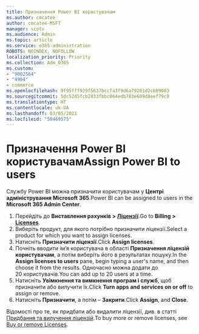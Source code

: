 ```yaml
---
title: Призначення Power BI користувачам
ms.author: cmcatee
author: cmcatee-MSFT
manager: scotv
ms.audience: Admin
ms.topic: article
ms.service: o365-administration
ROBOTS: NOINDEX, NOFOLLOW
localization_priority: Priority
ms.collection: Adm_O365
ms.custom:
- "9002564"
- "4964"
- commerce
ms.openlocfilehash: 9f95fff929f5637bccfa3f9d6a79281d2cb09003
ms.sourcegitcommit: 5dc52d5fcb2833fbbc064edb783e609d8eef79c0
ms.translationtype: HT
ms.contentlocale: uk-UA
ms.lasthandoff: 03/05/2021
ms.locfileid: "50469575"
---
```

# <a name="assign-power-bi-to-users"></a><span data-ttu-id="9d2b9-102">Призначення Power BI користувачам</span><span class="sxs-lookup"><span data-stu-id="9d2b9-102">Assign Power BI to users</span></span>

<span data-ttu-id="9d2b9-103">Службу Power BI можна призначити користувачам у **Центрі адміністрування Microsoft 365**.</span><span class="sxs-lookup"><span data-stu-id="9d2b9-103">Power BI can be assigned to users in the **Microsoft 365 Admin Center**.</span></span>  

1. <span data-ttu-id="9d2b9-104">Перейдіть до **Виставлення рахунків > [Ліцензії](https://go.microsoft.com/fwlink/p/?linkid=842264)**.</span><span class="sxs-lookup"><span data-stu-id="9d2b9-104">Go to **Billing > [Licenses](https://go.microsoft.com/fwlink/p/?linkid=842264)**.</span></span>
2. <span data-ttu-id="9d2b9-105">Виберіть продукт, для якого потрібно призначити ліцензії.</span><span class="sxs-lookup"><span data-stu-id="9d2b9-105">Select a product for which you want to assign licenses.</span></span>
3. <span data-ttu-id="9d2b9-106">Натисніть **Призначити ліцензії**.</span><span class="sxs-lookup"><span data-stu-id="9d2b9-106">Click **Assign licenses**.</span></span>
4. <span data-ttu-id="9d2b9-107">Почніть вводити ім’я користувача в області **Призначення ліцензій користувачам**, а потім виберіть його в результатах пошуку.</span><span class="sxs-lookup"><span data-stu-id="9d2b9-107">In the **Assign licenses to users** pane, begin typing a user's name, and then choose it from the results.</span></span> <span data-ttu-id="9d2b9-108">Одночасно можна додати до 20 користувачів.</span><span class="sxs-lookup"><span data-stu-id="9d2b9-108">You can add up to 20 users at a time.</span></span>
5. <span data-ttu-id="9d2b9-109">Натисніть **Увімкнення та вимкнення програм і служб**, щоб призначити або вилучити їх.</span><span class="sxs-lookup"><span data-stu-id="9d2b9-109">Click **Turn apps and services on or off** to assign or remove.</span></span>
6. <span data-ttu-id="9d2b9-110">Натисніть **Призначити**, а потім – **Закрити**.</span><span class="sxs-lookup"><span data-stu-id="9d2b9-110">Click **Assign**, and **Close**.</span></span>

<span data-ttu-id="9d2b9-111">Відомості про те, як придбати або видалити ліцензії, див. в статті [Придбання та вилучення ліцензій](https://docs.microsoft.com/microsoft-365/commerce/licenses/buy-licenses#buy-or-remove-licenses-for-your-business-subscription).</span><span class="sxs-lookup"><span data-stu-id="9d2b9-111">To buy more or remove licenses, see [Buy or remove Licenses](https://docs.microsoft.com/microsoft-365/commerce/licenses/buy-licenses#buy-or-remove-licenses-for-your-business-subscription).</span></span>